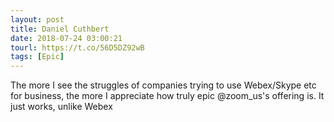 ```yaml
---
layout: post
title: Daniel Cuthbert
date: 2018-07-24 03:00:21
tourl: https://t.co/56D5DZ92wB
tags: [Epic]
---
```

The more I see the struggles of companies trying to use Webex/Skype etc for business, the more I appreciate how truly epic @zoom_us's offering is. It just works, unlike Webex